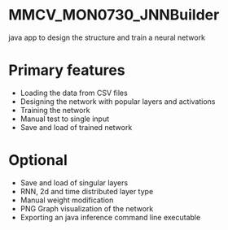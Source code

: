 # MMCV_MON0730_JNNBuilder
java  app to design the structure and train a neural network

# Primary features
* Loading the data from CSV files
* Designing the network with popular layers and activations
* Training the network
* Manual test to single input
* Save and load of trained network

# Optional
* Save and load of singular layers
* RNN, 2d and time distributed layer type
* Manual weight modification
* PNG Graph visualization of the network
* Exporting an java inference command line executable
